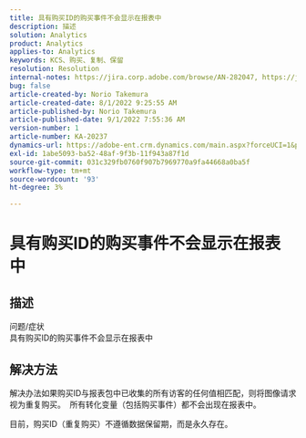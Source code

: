 ```yaml
---
title: 具有购买ID的购买事件不会显示在报表中
description: 描述
solution: Analytics
product: Analytics
applies-to: Analytics
keywords: KCS、购买、复制、保留
resolution: Resolution
internal-notes: https://jira.corp.adobe.com/browse/AN-282047, https://jira.corp.adobe.com/browse/AN-287475
bug: false
article-created-by: Norio Takemura
article-created-date: 8/1/2022 9:25:55 AM
article-published-by: Norio Takemura
article-published-date: 9/1/2022 7:55:36 AM
version-number: 1
article-number: KA-20237
dynamics-url: https://adobe-ent.crm.dynamics.com/main.aspx?forceUCI=1&pagetype=entityrecord&etn=knowledgearticle&id=f8636eed-7b11-ed11-b83d-0022480862c6
exl-id: 1abe5093-ba52-48af-9f3b-11f943a87f1d
source-git-commit: 031c329fb0760f907b7969770a9fa44668a0ba5f
workflow-type: tm+mt
source-wordcount: '93'
ht-degree: 3%

---
```


# 具有购买ID的购买事件不会显示在报表中

## 描述

问题/症状
<br>具有购买ID的购买事件不会显示在报表中


## 解决方法


解决办法如果购买ID与报表包中已收集的所有访客的任何值相匹配，则将图像请求视为重复购买。  所有转化变量（包括购买事件）都不会出现在报表中。

目前，购买ID（重复购买）不遵循数据保留期，而是永久存在。
